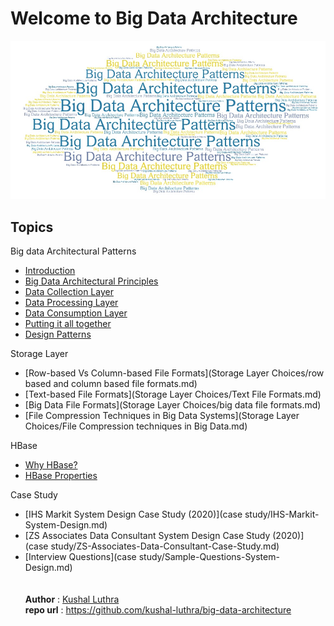 # Welcome to Big Data Architecture

![](images/Front_page.jpeg)

## Topics
Big data Architectural Patterns <br>
- [Introduction](Big-data-architectural-patterns/Big-data-architectural-patterns-1.md) <br>
- [Big Data Architectural Principles](Big-data-architectural-patterns/Big-data-architectural-patterns-2.md) <br>
- [Data Collection Layer](Big-data-architectural-patterns/Big-data-architectural-patterns-3.md) <br>
- [Data Processing Layer](Big-data-architectural-patterns/Big-data-architectural-patterns-4.md) <br>
- [Data Consumption Layer](Big-data-architectural-patterns/Big-data-architectural-patterns-5.md) <br>
- [Putting it all together](Big-data-architectural-patterns/Big-data-architectural-patterns-6.md) <br>
- [Design Patterns](Big-data-architectural-patterns/Big-data-architectural-patterns-7.md)<br>

Storage Layer <br>
- [Row-based Vs Column-based File Formats](Storage Layer Choices/row based and column based file formats.md) <br>
- [Text-based File Formats](Storage Layer Choices/Text File Formats.md) <br>
- [Big Data File Formats](Storage Layer Choices/big data file formats.md) <br>
- [File Compression Techniques in Big Data Systems](Storage Layer Choices/File Compression techniques in Big Data.md) <br>

HBase <br>
- [Why HBase? ](HBase/1-HBase.md) <br>
- [HBase Properties ](HBase/2-HBase.md) <br>

Case Study  <br>
- [IHS Markit System Design Case Study (2020)](case study/IHS-Markit-System-Design.md) <br>
- [ZS Associates Data Consultant System Design Case Study (2020)](case study/ZS-Associates-Data-Consultant-Case-Study.md) <br>
- [Interview Questions](case study/Sample-Questions-System-Design.md)
<br><br><br>
**Author** : [Kushal Luthra](aboutme.md) <br>
**repo url** : https://github.com/kushal-luthra/big-data-architecture